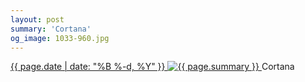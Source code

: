 ```yaml
---
layout: post
summary: 'Cortana'
og_image: 1033-960.jpg
---
```


<p>
 <time>
  <a href="/1033">
   {{ page.date | date: "%B %-d, %Y" }}
  </a>
 </time>
 <a href="/1033">
  <img alt="{{ page.summary }}" sizes="(min-width: 700px) 50vw, calc(100vw - 2rem)" src="{{ site.assets_url }}/1033-480.jpg" srcset="{{ site.assets_url }}/1033-240.jpg 240w, {{ site.assets_url }}/1033-480.jpg 480w, {{ site.assets_url }}/1033-720.jpg 720w, {{ site.assets_url }}/1033-960.jpg 960w"/>
 </a>
 <span>
  Cortana
 </span>
</p>
